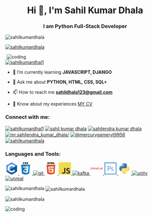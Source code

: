 <h1 align="center">Hi 👋, I'm Sahil Kumar Dhala</h1>
<h3 align="center">I am Python Full-Stack Developer</h3>

<p align="left"> <img src="https://komarev.com/ghpvc/?username=sahilkumardhala&label=Profile%20views&color=0e75b6&style=flat" alt="sahilkumardhala" /> </p>

<p align="left"> <a href="https://github.com/ryo-ma/github-profile-trophy"><img src="https://github-profile-trophy.vercel.app/?username=sahilkumardhala" alt="sahilkumardhala" /></a> </p>

<img align="right" alt="coding" width="500" src="https://media0.giphy.com/media/f3iwJFOVOwuy7K6FFw/giphy.gif">
<p align="left"> <a href="https://twitter.com/sahilkumardhal1" target="blank"><img src="https://img.shields.io/twitter/follow/sahilkumardhal1?logo=twitter&style=for-the-badge" alt="sahilkumardhal1" /></a> </p>

- 🌱 I’m currently learning **JAVASCRIPT, DJANGO**

- 💬 Ask me about **PYTHON, HTML, CSS, SQL+**

- 📫 How to reach me **sahildhala123@gmail.com**

- 📄 Know about my experiences [MY CV](https://drive.google.com/file/d/1lFFLF8Q_9oYbLz49ht0D32xTSF0y5TOS/view?usp=drive_link)

<h3 align="left">Connect with me:</h3>
<p align="left">
<a href="https://twitter.com/sahilkumardhal1" target="blank"><img align="center" src="https://raw.githubusercontent.com/rahuldkjain/github-profile-readme-generator/master/src/images/icons/Social/twitter.svg" alt="sahilkumardhal1" height="30" width="40" /></a>
<a href="https://linkedin.com/in/sahil kumar dhala" target="blank"><img align="center" src="https://raw.githubusercontent.com/rahuldkjain/github-profile-readme-generator/master/src/images/icons/Social/linked-in-alt.svg" alt="sahil kumar dhala" height="30" width="40" /></a>
<a href="https://fb.com/sahilendra kumar dhala" target="blank"><img align="center" src="https://raw.githubusercontent.com/rahuldkjain/github-profile-readme-generator/master/src/images/icons/Social/facebook.svg" alt="sahilendra kumar dhala" height="30" width="40" /></a>
<a href="https://instagram.com/mr.sahilendra_kumar_dhala/" target="blank"><img align="center" src="https://raw.githubusercontent.com/rahuldkjain/github-profile-readme-generator/master/src/images/icons/Social/instagram.svg" alt="mr.sahilendra_kumar_dhala/" height="30" width="40" /></a>
<a href="https://www.youtube.com/c/@mercurygameryt9956" target="blank"><img align="center" src="https://raw.githubusercontent.com/rahuldkjain/github-profile-readme-generator/master/src/images/icons/Social/youtube.svg" alt="@mercurygameryt9956" height="30" width="40" /></a>
<a href="https://www.hackerrank.com/sahilkumardhala" target="blank"><img align="center" src="https://raw.githubusercontent.com/rahuldkjain/github-profile-readme-generator/master/src/images/icons/Social/hackerrank.svg" alt="sahilkumardhala" height="30" width="40" /></a>
</p>

<h3 align="left">Languages and Tools:</h3>
<p align="left"> <a href="https://www.cprogramming.com/" target="_blank" rel="noreferrer"> <img src="https://raw.githubusercontent.com/devicons/devicon/master/icons/c/c-original.svg" alt="c" width="40" height="40"/> </a> <a href="https://www.w3schools.com/css/" target="_blank" rel="noreferrer"> <img src="https://raw.githubusercontent.com/devicons/devicon/master/icons/css3/css3-original-wordmark.svg" alt="css3" width="40" height="40"/> </a> <a href="https://git-scm.com/" target="_blank" rel="noreferrer"> <img src="https://www.vectorlogo.zone/logos/git-scm/git-scm-icon.svg" alt="git" width="40" height="40"/> </a> <a href="https://www.w3.org/html/" target="_blank" rel="noreferrer"> <img src="https://raw.githubusercontent.com/devicons/devicon/master/icons/html5/html5-original-wordmark.svg" alt="html5" width="40" height="40"/> </a> <a href="https://developer.mozilla.org/en-US/docs/Web/JavaScript" target="_blank" rel="noreferrer"> <img src="https://raw.githubusercontent.com/devicons/devicon/master/icons/javascript/javascript-original.svg" alt="javascript" width="40" height="40"/> </a> <a href="https://kafka.apache.org/" target="_blank" rel="noreferrer"> <img src="https://www.vectorlogo.zone/logos/apache_kafka/apache_kafka-icon.svg" alt="kafka" width="40" height="40"/> </a> <a href="https://www.oracle.com/" target="_blank" rel="noreferrer"> <img src="https://raw.githubusercontent.com/devicons/devicon/master/icons/oracle/oracle-original.svg" alt="oracle" width="40" height="40"/> </a> <a href="https://www.photoshop.com/en" target="_blank" rel="noreferrer"> <img src="https://raw.githubusercontent.com/devicons/devicon/master/icons/photoshop/photoshop-line.svg" alt="photoshop" width="40" height="40"/> </a> <a href="https://www.python.org" target="_blank" rel="noreferrer"> <img src="https://raw.githubusercontent.com/devicons/devicon/master/icons/python/python-original.svg" alt="python" width="40" height="40"/> </a> <a href="https://unity.com/" target="_blank" rel="noreferrer"> <img src="https://www.vectorlogo.zone/logos/unity3d/unity3d-icon.svg" alt="unity" width="40" height="40"/> </a> <a href="https://unrealengine.com/" target="_blank" rel="noreferrer"> <img src="https://raw.githubusercontent.com/kenangundogan/fontisto/036b7eca71aab1bef8e6a0518f7329f13ed62f6b/icons/svg/brand/unreal-engine.svg" alt="unreal" width="40" height="40"/> </a> </p>

<p><img align="left" src="https://github-readme-stats.vercel.app/api/top-langs?username=sahilkumardhala&show_icons=true&locale=en&layout=compact" alt="sahilkumardhala" /></p>

<p>&nbsp;<img align="center" src="https://github-readme-stats.vercel.app/api?username=sahilkumardhala&show_icons=true&locale=en" alt="sahilkumardhala" /></p>

<p><img align="center" src="https://github-readme-streak-stats.herokuapp.com/?user=sahilkumardhala&" alt="sahilkumardhala" /></p>
<p><img hight="auto" width="auto" src="https://www.lambdatest.com/resources/images/news24.gif" alt="coding"></p>
